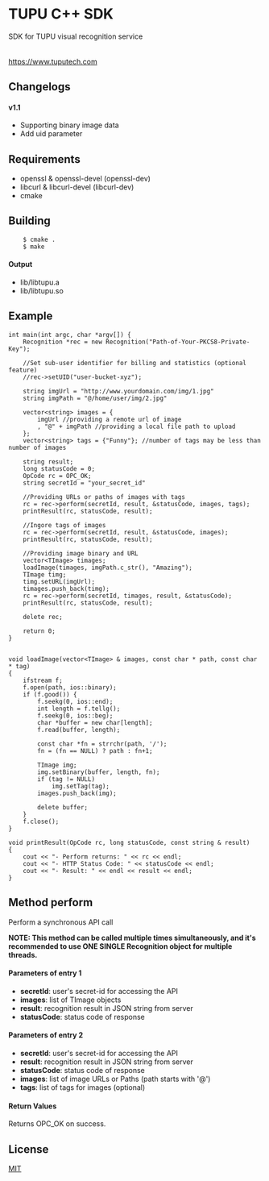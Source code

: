 # TUPU C++ SDK

SDK for TUPU visual recognition service
######  
<https://www.tuputech.com>

## Changelogs
#### v1.1
- Supporting binary image data
- Add uid parameter 

## Requirements

- openssl & openssl-devel (openssl-dev)
- libcurl & libcurl-devel (libcurl-dev)
- cmake


## Building

```
    $ cmake .
    $ make
```

#### Output

- lib/libtupu.a
- lib/libtupu.so

## Example

```
int main(int argc, char *argv[]) {
    Recognition *rec = new Recognition("Path-of-Your-PKCS8-Private-Key");

    //Set sub-user identifier for billing and statistics (optional feature)
    //rec->setUID("user-bucket-xyz");

    string imgUrl = "http://www.yourdomain.com/img/1.jpg"
    string imgPath = "@/home/user/img/2.jpg"

    vector<string> images = {
        imgUrl //providing a remote url of image
        , "@" + imgPath //providing a local file path to upload
    };
    vector<string> tags = {"Funny"}; //number of tags may be less than number of images

    string result;
    long statusCode = 0;
    OpCode rc = OPC_OK;
    string secretId = "your_secret_id"

    //Providing URLs or paths of images with tags
    rc = rec->perform(secretId, result, &statusCode, images, tags);
    printResult(rc, statusCode, result);

    //Ingore tags of images
    rc = rec->perform(secretId, result, &statusCode, images);
    printResult(rc, statusCode, result);

    //Providing image binary and URL
    vector<TImage> timages;
    loadImage(timages, imgPath.c_str(), "Amazing");
    TImage timg;
    timg.setURL(imgUrl);
    timages.push_back(timg);
    rc = rec->perform(secretId, timages, result, &statusCode);
    printResult(rc, statusCode, result);

    delete rec;

    return 0;
}


void loadImage(vector<TImage> & images, const char * path, const char * tag)
{
    ifstream f;
    f.open(path, ios::binary);
    if (f.good()) {
        f.seekg(0, ios::end);
        int length = f.tellg();
        f.seekg(0, ios::beg);
        char *buffer = new char[length];
        f.read(buffer, length);

        const char *fn = strrchr(path, '/');
        fn = (fn == NULL) ? path : fn+1;

        TImage img;
        img.setBinary(buffer, length, fn);
        if (tag != NULL)
            img.setTag(tag);
        images.push_back(img);

        delete buffer;
    }
    f.close();
}

void printResult(OpCode rc, long statusCode, const string & result)
{
    cout << "- Perform returns: " << rc << endl;
    cout << "- HTTP Status Code: " << statusCode << endl;
    cout << "- Result: " << endl << result << endl;
}
```

## Method perform

Perform a synchronous API call

**NOTE: This method can be called multiple times simultaneously, and it's recommended to use ONE SINGLE Recognition object for multiple threads.**

#### Parameters of entry 1
- **secretId**: user's secret-id for accessing the API
- **images**: list of TImage objects
- **result**: recognition result in JSON string from server
- **statusCode**: status code of response

#### Parameters of entry 2
- **secretId**: user's secret-id for accessing the API
- **result**: recognition result in JSON string from server
- **statusCode**: status code of response
- **images**: list of image URLs or Paths (path starts with '@')
- **tags**: list of tags for images (optional)

#### Return Values

Returns OPC_OK on success.

## License

[MIT](http://www.opensource.org/licenses/mit-license.php)
